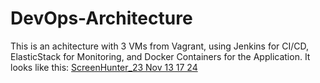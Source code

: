 # DevOps-Architecture
This is an achitecture with 3 VMs from Vagrant, using Jenkins for CI/CD, ElasticStack for Monitoring, and Docker Containers for the Application.
It looks like this: 
[ScreenHunter_23 Nov  13 17 24](https://user-images.githubusercontent.com/81187395/201529644-50ad9913-2e06-4585-9b1b-df30f961136c.jpg)
